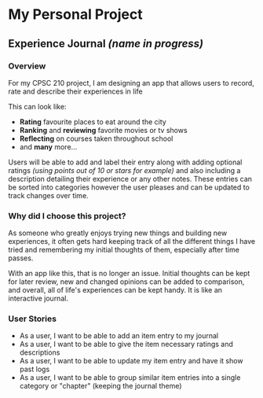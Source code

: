 # My Personal Project

##  Experience Journal *(name in progress)*

### Overview

For my CPSC 210 project, I am designing an app that allows
users to record, rate and describe their experiences in life 

This can look like:
- **Rating** favourite places to eat around the city
- **Ranking** and **reviewing** favorite movies or tv shows
- **Reflecting** on courses taken throughout school
- and **many** more...

Users will be able to add and label their entry along with
adding optional ratings *(using points out of 10 or stars for example)*
and also including a description detailing their experience or any other
notes. These entries can be sorted into categories however the user pleases
and can be updated to track changes over time.

### Why did I choose this project?

As someone who greatly enjoys trying new things and building new experiences,
it often gets hard keeping track of all the different things I have tried
and remembering my initial thoughts of them, especially after time passes.

With an app like this, that is no longer an issue. Initial thoughts can be kept
for later review, new and changed opinions can be added to comparison, and overall, 
all of life's experiences can be kept handy. It is like an interactive journal.

### User Stories

- As a user, I want to be able to add an item entry to my journal
- As a user, I want to be able to give the item necessary ratings and descriptions
- As a user, I want to be able to update my item entry and have it show past logs
- As a user, I want to be able to group similar item entries into a single category or "chapter"
(keeping the journal theme)
